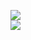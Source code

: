 [![](https://img.shields.io/badge/Made%20With-Github%20Spray-lightgrey.svg?style=for-the-badge&logo=github)](https://github.com/Annihil/github-spray#844)  
[![](https://i.imgur.com/2DrTn0Z.gif)](https://github.com/Annihil/github-spray)